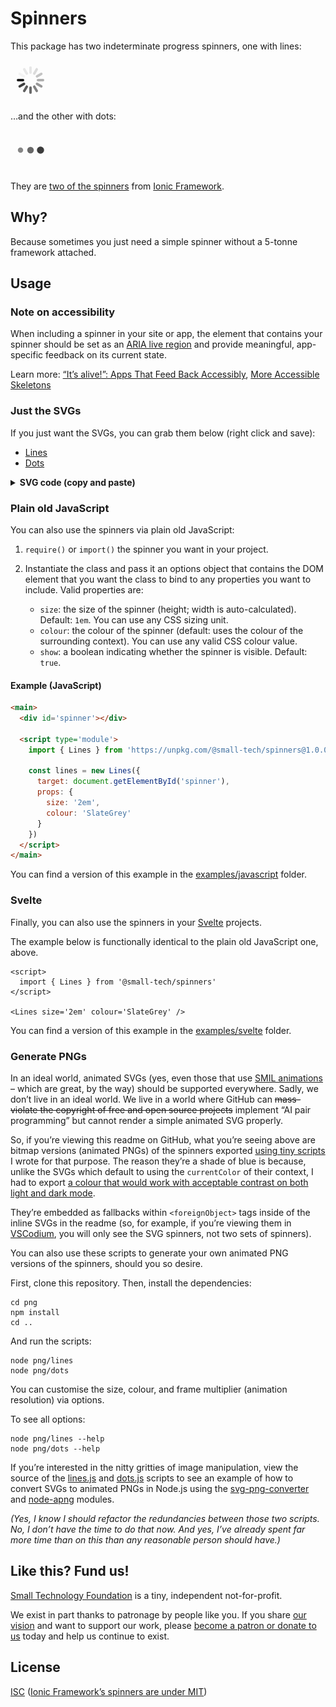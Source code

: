 # Spinners

This package has two indeterminate progress spinners, one with lines:

<!--
  Embed SVG with animated PNG fallback because GitHub can
  do AI pair programming but not animated SVGs, apparently.
-->
<svg stroke="currentColor" height="64" viewBox="0 0 64 64"><g stroke-width="4" stroke-linecap="round"><line y1="12" y2="20" transform="translate(32,32) rotate(180)"><animate attributeName="stroke-opacity" dur="750ms" values="1;.85;.7;.65;.55;.45;.35;.25;.15;.1;0;1" repeatCount="indefinite"></animate></line><line y1="12" y2="20" transform="translate(32,32) rotate(210)"><animate attributeName="stroke-opacity" dur="750ms" values="0;1;.85;.7;.65;.55;.45;.35;.25;.15;.1;0" repeatCount="indefinite"></animate></line><line y1="12" y2="20" transform="translate(32,32) rotate(240)"><animate attributeName="stroke-opacity" dur="750ms" values=".1;0;1;.85;.7;.65;.55;.45;.35;.25;.15;.1" repeatCount="indefinite"></animate></line><line y1="12" y2="20" transform="translate(32,32) rotate(270)"><animate attributeName="stroke-opacity" dur="750ms" values=".15;.1;0;1;.85;.7;.65;.55;.45;.35;.25;.15" repeatCount="indefinite"></animate></line><line y1="12" y2="20" transform="translate(32,32) rotate(300)"><animate attributeName="stroke-opacity" dur="750ms" values=".25;.15;.1;0;1;.85;.7;.65;.55;.45;.35;.25" repeatCount="indefinite"></animate></line><line y1="12" y2="20" transform="translate(32,32) rotate(330)"><animate attributeName="stroke-opacity" dur="750ms" values=".35;.25;.15;.1;0;1;.85;.7;.65;.55;.45;.35" repeatCount="indefinite"></animate></line><line y1="12" y2="20" transform="translate(32,32) rotate(0)"><animate attributeName="stroke-opacity" dur="750ms" values=".45;.35;.25;.15;.1;0;1;.85;.7;.65;.55;.45" repeatCount="indefinite"></animate></line><line y1="12" y2="20" transform="translate(32,32) rotate(30)"><animate attributeName="stroke-opacity" dur="750ms" values=".55;.45;.35;.25;.15;.1;0;1;.85;.7;.65;.55" repeatCount="indefinite"></animate></line><line y1="12" y2="20" transform="translate(32,32) rotate(60)"><animate attributeName="stroke-opacity" dur="750ms" values=".65;.55;.45;.35;.25;.15;.1;0;1;.85;.7;.65" repeatCount="indefinite"></animate></line><line y1="12" y2="20" transform="translate(32,32) rotate(90)"><animate attributeName="stroke-opacity" dur="750ms" values=".7;.65;.55;.45;.35;.25;.15;.1;0;1;.85;.7" repeatCount="indefinite"></animate></line><line y1="12" y2="20" transform="translate(32,32) rotate(120)"><animate attributeName="stroke-opacity" dur="750ms" values=".85;.7;.65;.55;.45;.35;.25;.15;.1;0;1;.85" repeatCount="indefinite"></animate></line><line y1="12" y2="20" transform="translate(32,32) rotate(150)"><animate attributeName="stroke-opacity" dur="750ms" values="1;.85;.7;.65;.55;.45;.35;.25;.15;.1;0;1" repeatCount="indefinite"></animate></line></g><foreignObject><img src="./lines.png" width="64px"></foreignObject></svg>

…and the other with dots:

<svg fill="currentColor" height="64" viewBox="0 0 64 64"><g><circle cx="16" cy="32" stroke-width="0"><animate attributeName="fill-opacity" dur="750ms" values=".5;.6;.8;1;.8;.6;.5;.5" repeatCount="indefinite"></animate><animate attributeName="r" dur="750ms" values="3;3;4;5;6;5;4;3" repeatCount="indefinite"></animate></circle><circle cx="32" cy="32" stroke-width="0"><animate attributeName="fill-opacity" dur="750ms" values=".5;.5;.6;.8;1;.8;.6;.5" repeatCount="indefinite"></animate><animate attributeName="r" dur="750ms" values="4;3;3;4;5;6;5;4" repeatCount="indefinite"></animate></circle><circle cx="48" cy="32" stroke-width="0"><animate attributeName="fill-opacity" dur="750ms" values=".6;.5;.5;.6;.8;1;.8;.6" repeatCount="indefinite"></animate><animate attributeName="r" dur="750ms" values="5;4;3;3;4;5;6;5" repeatCount="indefinite"></animate></circle></g><foreignObject><img src="./dots.png" width="64px"></foreignObject></svg>

They are [two of the spinners](https://developer.mozilla.org/en-US/docs/Web/SVG/Element/animate) from [Ionic Framework](https://ionicframework.com/docs/api/spinner).

## Why?

Because sometimes you just need a simple spinner without a 5-tonne framework attached.

## Usage

### Note on accessibility

When including a spinner in your site or app, the element that contains your spinner should be set as an [ARIA live region](https://developer.mozilla.org/en-US/docs/Web/Accessibility/ARIA/ARIA_Live_Regions) and provide meaningful, app-specific feedback on its current state.

Learn more: [“It’s alive!”: Apps That Feed Back Accessibly](https://www.smashingmagazine.com/2015/04/its-alive-apps-that-feed-back-accessibly/), [More Accessible Skeletons](https://adrianroselli.com/2020/11/more-accessible-skeletons.html)


### Just the SVGs

If you just want the SVGs, you can grab them below (right click and save):

  - [Lines](https://raw.githubusercontent.com/small-tech/spinners/main/lines.svg)
  - [Dots](https://raw.githubusercontent.com/small-tech/spinners/main/dots.svg)

<details>
  <summary><strong>SVG code (copy and paste)</strong></summary>

  #### Lines:

  ```svg
  <svg stroke="currentColor" height="1em" viewBox="0 0 64 64"><g stroke-width="4" stroke-linecap="round"><line y1="12" y2="20" transform="translate(32,32) rotate(180)"><animate attributeName="stroke-opacity" dur="750ms" values="1;.85;.7;.65;.55;.45;.35;.25;.15;.1;0;1" repeatCount="indefinite"></animate></line><line y1="12" y2="20" transform="translate(32,32) rotate(210)"><animate attributeName="stroke-opacity" dur="750ms" values="0;1;.85;.7;.65;.55;.45;.35;.25;.15;.1;0" repeatCount="indefinite"></animate></line><line y1="12" y2="20" transform="translate(32,32) rotate(240)"><animate attributeName="stroke-opacity" dur="750ms" values=".1;0;1;.85;.7;.65;.55;.45;.35;.25;.15;.1" repeatCount="indefinite"></animate></line><line y1="12" y2="20" transform="translate(32,32) rotate(270)"><animate attributeName="stroke-opacity" dur="750ms" values=".15;.1;0;1;.85;.7;.65;.55;.45;.35;.25;.15" repeatCount="indefinite"></animate></line><line y1="12" y2="20" transform="translate(32,32) rotate(300)"><animate attributeName="stroke-opacity" dur="750ms" values=".25;.15;.1;0;1;.85;.7;.65;.55;.45;.35;.25" repeatCount="indefinite"></animate></line><line y1="12" y2="20" transform="translate(32,32) rotate(330)"><animate attributeName="stroke-opacity" dur="750ms" values=".35;.25;.15;.1;0;1;.85;.7;.65;.55;.45;.35" repeatCount="indefinite"></animate></line><line y1="12" y2="20" transform="translate(32,32) rotate(0)"><animate attributeName="stroke-opacity" dur="750ms" values=".45;.35;.25;.15;.1;0;1;.85;.7;.65;.55;.45" repeatCount="indefinite"></animate></line><line y1="12" y2="20" transform="translate(32,32) rotate(30)"><animate attributeName="stroke-opacity" dur="750ms" values=".55;.45;.35;.25;.15;.1;0;1;.85;.7;.65;.55" repeatCount="indefinite"></animate></line><line y1="12" y2="20" transform="translate(32,32) rotate(60)"><animate attributeName="stroke-opacity" dur="750ms" values=".65;.55;.45;.35;.25;.15;.1;0;1;.85;.7;.65" repeatCount="indefinite"></animate></line><line y1="12" y2="20" transform="translate(32,32) rotate(90)"><animate attributeName="stroke-opacity" dur="750ms" values=".7;.65;.55;.45;.35;.25;.15;.1;0;1;.85;.7" repeatCount="indefinite"></animate></line><line y1="12" y2="20" transform="translate(32,32) rotate(120)"><animate attributeName="stroke-opacity" dur="750ms" values=".85;.7;.65;.55;.45;.35;.25;.15;.1;0;1;.85" repeatCount="indefinite"></animate></line><line y1="12" y2="20" transform="translate(32,32) rotate(150)"><animate attributeName="stroke-opacity" dur="750ms" values="1;.85;.7;.65;.55;.45;.35;.25;.15;.1;0;1" repeatCount="indefinite"></animate></line></g></svg>
  ```

  #### Dots:

  ```svg
  <svg height="1em" fill="currentColor" viewBox="0 0 64 64"><g><circle cx="16" cy="32" stroke-width="0"><animate attributeName="fill-opacity" dur="750ms" values=".5;.6;.8;1;.8;.6;.5;.5" repeatCount="indefinite"></animate><animate attributeName="r" dur="750ms" values="3;3;4;5;6;5;4;3" repeatCount="indefinite"></animate></circle><circle cx="32" cy="32" stroke-width="0"><animate attributeName="fill-opacity" dur="750ms" values=".5;.5;.6;.8;1;.8;.6;.5" repeatCount="indefinite"></animate><animate attributeName="r" dur="750ms" values="4;3;3;4;5;6;5;4" repeatCount="indefinite"></animate></circle><circle cx="48" cy="32" stroke-width="0"><animate attributeName="fill-opacity" dur="750ms" values=".6;.5;.5;.6;.8;1;.8;.6" repeatCount="indefinite"></animate><animate attributeName="r" dur="750ms" values="5;4;3;3;4;5;6;5" repeatCount="indefinite"></animate></circle></g></svg>
  ```

</details>

### Plain old JavaScript

You can also use the spinners via plain old JavaScript:

1. `require()` or `import()` the spinner you want in your project.

2. Instantiate the class and pass it an options object that contains the DOM element that you want the class to bind to any properties you want to include. Valid properties are:

    - `size`: the size of the spinner (height; width is auto-calculated). Default: `1em`. You can use any CSS sizing unit.
    - `colour`: the colour of the spinner (default: uses the colour of the surrounding context). You can use any valid CSS colour value.
    - `show`: a boolean indicating whether the spinner is visible. Default: `true`.

#### Example (JavaScript)

```html
<main>
  <div id='spinner'></div>

  <script type='module'>
    import { Lines } from 'https://unpkg.com/@small-tech/spinners@1.0.0/dist/index.mjs'

    const lines = new Lines({
      target: document.getElementById('spinner'),
      props: {
        size: '2em',
        colour: 'SlateGrey'
      }
    })
  </script>
</main>
```
You can find a version of this example in the [examples/javascript](examples/javascript) folder.

### Svelte

Finally, you can also use the spinners in your [Svelte](https://dev.svelte) projects.

The example below is functionally identical to the plain old JavaScript one, above.

```svelte
<script>
  import { Lines } from '@small-tech/spinners'
</script>

<Lines size='2em' colour='SlateGrey' />
```

You can find a version of this example in the [examples/svelte](examples/svelte) folder.

### Generate PNGs

In an ideal world, animated SVGs (yes, even those that use [SMIL animations](https://developer.mozilla.org/en-US/docs/Web/SVG/SVG_animation_with_SMIL) – which are great, by the way) should be supported everywhere. Sadly, we don’t live in an ideal world. We live in a world where GitHub can <strike>mass-violate the copyright of free and open source projects</strike> implement “AI pair programming” but cannot render a simple animated SVG properly.

So, if you’re viewing this readme on GitHub, what you’re seeing above are bitmap versions (animated PNGs) of the spinners exported [using tiny scripts](/png) I wrote for that purpose. The reason they’re a shade of blue is because, unlike the SVGs which default to using the `currentColor` of their context, I had to export [a colour that would work with acceptable contrast on both light and dark mode](https://web.archive.org/web/20160214165231/trace.wisc.edu/contrast-ratio-examples/PassingMidColorSamples_4-5to1.htm).

They’re embedded as fallbacks within `<foreignObject>` tags inside of the inline SVGs in the readme (so, for example, if you’re viewing them in [VSCodium](https://vscodium.com/), you will only see the SVG spinners, not two sets of spinners).

You can also use these scripts to generate your own animated PNG versions of the spinners, should you so desire.

First, clone this repository. Then, install the dependencies:

```shell
cd png
npm install
cd ..
```

And run the scripts:

```shell
node png/lines
node png/dots
```

You can customise the size, colour, and frame multiplier (animation resolution) via options.

To see all options:

```shell
node png/lines --help
node png/dots --help
```

If you’re interested in the nitty gritties of image manipulation, view the source of the [lines.js](png/lines.js) and [dots.js](png/dots.js) scripts to see an example of how to convert SVGs to animated PNGs in Node.js using the [svg-png-converter]() and [node-apng]() modules.

_(Yes, I know I should refactor the redundancies between those two scripts. No, I don’t have the time to do that now. And yes, I’ve already spent far more time than on this than any reasonable person should have.)_

## Like this? Fund us!

[Small Technology Foundation](https://small-tech.org) is a tiny, independent not-for-profit.

We exist in part thanks to patronage by people like you. If you share [our vision](https://small-tech.org/about/#small-technology) and want to support our work, please [become a patron or donate to us](https://small-tech.org/fund-us) today and help us continue to exist.

## License

[ISC](./license) ([Ionic Framework’s spinners are under MIT](./license))
